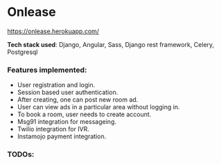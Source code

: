
# Onlease
https://onlease.herokuapp.com/

**Tech stack used**: Django, Angular, Sass, Django rest framework, Celery, Postgresql

### Features implemented:
- User registration and login.
- Session based user authentication.
- After creating, one can post new room ad.
- User can view ads in a particular area without logging in.
- To book a room, user needs to create account.
- Msg91 integration for messageing.
- Twilio integration for IVR.
- Instamojo payment integration.


### TODOs:
